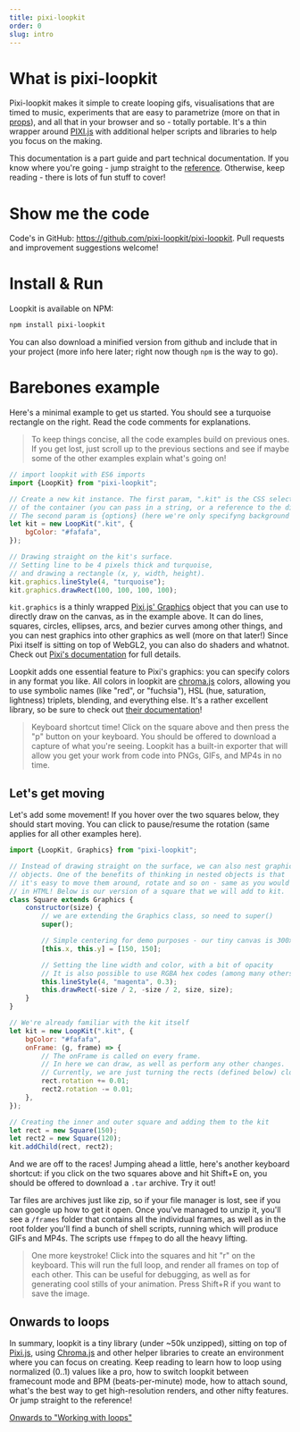```yaml
---
title: pixi-loopkit
order: 0
slug: intro
---
```


# What is pixi-loopkit

Pixi-loopkit makes it simple to create looping gifs, visualisations that are timed to music, experiments that are easy to parametrize (more on that in [props](/props)), and all that in your browser and so - totally portable. It's a thin wrapper around [PIXI.js](https://pixijs.io/) with additional helper scripts and libraries to help you focus on the making.

This documentation is a part guide and part technical documentation. If you know where you're going - jump straight to the [reference](/reference). Otherwise, keep reading - there is lots of fun stuff to cover!

# Show me the code

Code's in GitHub: https://github.com/pixi-loopkit/pixi-loopkit. Pull requests and improvement suggestions welcome!

# Install & Run

Loopkit is available on NPM:

```bash
npm install pixi-loopkit
```

You can also download a minified version from github and include that in your project (more info here later; right now though `npm` is the way to go).

# Barebones example

Here's a minimal example to get us started. You should see a turquoise rectangle on the right. Read the code comments for explanations.

> To keep things concise, all the code examples build on previous ones. If you get lost, just scroll up to the previous sections and see if maybe some of the other examples explain what's going on!

```javascript
// import loopkit with ES6 imports
import {LoopKit} from "pixi-loopkit";

// Create a new kit instance. The first param, ".kit" is the CSS selector
// of the container (you can pass in a string, or a reference to the div.
// The second param is {options} (here we're only specifyng background color).
let kit = new LoopKit(".kit", {
    bgColor: "#fafafa",
});

// Drawing straight on the kit's surface.
// Setting line to be 4 pixels thick and turquoise,
// and drawing a rectangle (x, y, width, height).
kit.graphics.lineStyle(4, "turquoise");
kit.graphics.drawRect(100, 100, 100, 100);
```

`kit.graphics` is a thinly wrapped [Pixi.js' Graphics](http://pixijs.download/release/docs/PIXI.Graphics.html) object that you can use to directly draw on the canvas, as in the example above. It can do lines, squares, circles, ellipses, arcs, and bezier curves among other things, and you can nest graphics into other graphics as well (more on that later!) Since Pixi itself is sitting on top of WebGL2, you can also do shaders and whatnot. Check out [Pixi's documentation](http://pixijs.download/release/docs/PIXI.Graphics.html) for full details.

Loopkit adds one essential feature to Pixi's graphics: you can specify colors in any format you like. All colors in loopkit are [chroma.js](https://gka.github.io/chroma.js/) colors, allowing you to use symbolic names (like "red", or "fuchsia"), HSL (hue, saturation, lightness) triplets, blending, and everything else. It's a rather excellent library, so be sure to check out [their documentation](https://gka.github.io/chroma.js/)!

> Keyboard shortcut time! Click on the square above and then press the "p" button on your keyboard. You should be offered to download a capture of what you're seeing. Loopkit has a built-in exporter that will allow you get your work from code into PNGs, GIFs, and MP4s in no time.

## Let's get moving

Let's add some movement! If you hover over the two squares below, they should start moving. You can click to pause/resume the rotation (same applies for all other examples here).

```javascript
import {LoopKit, Graphics} from "pixi-loopkit";

// Instead of drawing straight on the surface, we can also nest graphics
// objects. One of the benefits of thinking in nested objects is that
// it's easy to move them around, rotate and so on - same as you would
// in HTML! Below is our version of a square that we will add to kit.
class Square extends Graphics {
    constructor(size) {
        // we are extending the Graphics class, so need to super()
        super();

        // Simple centering for demo purposes - our tiny canvas is 300x300
        [this.x, this.y] = [150, 150];

        // Setting the line width and color, with a bit of opacity
        // It is also possible to use RGBA hex codes (among many others)
        this.lineStyle(4, "magenta", 0.3);
        this.drawRect(-size / 2, -size / 2, size, size);
    }
}

// We're already familiar with the kit itself
let kit = new LoopKit(".kit", {
    bgColor: "#fafafa",
    onFrame: (g, frame) => {
        // The onFrame is called on every frame.
        // In here we can draw, as well as perform any other changes.
        // Currently, we are just turning the rects (defined below) clockwise and counter
        rect.rotation += 0.01;
        rect2.rotation -= 0.01;
    },
});

// Creating the inner and outer square and adding them to the kit
let rect = new Square(150);
let rect2 = new Square(120);
kit.addChild(rect, rect2);
```

And we are off to the races! Jumping ahead a little, here's another keyboard shortcut: if you click on the two squares above and hit Shift+E on, you should be offered to download a `.tar` archive. Try it out!

Tar files are archives just like zip, so if your file manager is lost, see if you can google up how to get it open. Once you've managed to unzip it, you'll see a `/frames` folder that contains all the individual frames, as well as in the root folder you'll find a bunch of shell scripts, running which will produce GIFs and MP4s. The scripts use `ffmpeg` to do all the heavy lifting.

> One more keystroke! Click into the squares and hit "r" on the keyboard. This will run the full loop, and render all frames on top of each other. This can be useful for debugging, as well as for generating cool stills of your animation. Press Shift+R if you want to save the image.

## Onwards to loops

In summary, loopkit is a tiny library (under ~50k unzipped), sitting on top of [Pixi.js](https://www.pixijs.com/), using [Chroma.js](https://gka.github.io/chroma.js/) and other helper libraries to create an environment where you can focus on creating. Keep reading to learn how to loop using normalized (0..1) values like a pro, how to switch loopkit between framecount mode and BPM (beats-per-minute) mode, how to attach sound, what's the best way to get high-resolution renders, and other nifty features. Or jump straight to the reference!

[Onwards to "Working with loops"](/loops)
